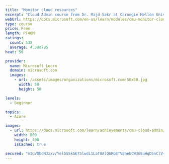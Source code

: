 ```yaml
---
title: "Monitor cloud resources"
excerpt: "Cloud Admin course from Dr. Majd Sakr at Carnegie Mellon University. Monitoring how your cloud resources are performing is crucial to building reliable cloud applications. This module covers what monitoring is, why you need to do it, and how you can about monitoring your resources."
webUrl: https://docs.microsoft.com/en-us/learn/modules/cmu-monitor-cloud-resources/
type: course
price: Free
length: PT40M
ratings:
  count: 535
  average: 4.588785
heat: 50

provider:
  name: Microsoft Learn
  domain: microsoft.com
  images:
    - url: /assets/images/organizations/microsoft.com-50x50.jpg
      width: 50
      height: 50

levels:
  - Beginner

topics:
  - Azure

images:
  - url: https://docs.microsoft.com/learn/achievements/cmu-cloud-admin/cmu-monitor-cloud-resources-social.png
    width: 800
    height: 400
    isCached: true

secured: "mIGVObqNJzxv/Yel5S5kGE75lwdi1LaT0AlQ6RQSTVBneUCW36EuHqD5nClV+SS2pFBZ9AMaNqMmNUo/V71Q6Uui7N1eBly9mBsQILVffMc7uelBnyzqFbh75Bt5M7pNRZanuGLIu8QYloTzRftACdfkdIzfegfKlmLnd/xpr5saxj1SJNworNBjeB+5fkZPHw0f8edzR7dd7l4G34f+olsMcSifM/nuaUn8PxyLoh5GWswvvqL8BDuyPydZ0iTD0mrsaS4aG0TjQAKiqyxhhLlaitYdVGviBJjBZ0nnUBHKEj8ASiU6zwekPAjnhZ5Bg1r52RrrXtHlffjdGWnUcyolts48/csDp6Uv68tXx2YnKgKFYYHntaAWl9l7Xn9LFbNTJ1cnFA6q3XofXCB7mdJ5TVebMpRFoRK298vNKDE=;3tk+vTFXZ/u4WyQMvHq6Qw=="
---
```


